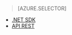 ﻿> [AZURE.SELECTOR]
- [.NET SDK](media-services-dotnet-connect_programmatically.md)
- [API REST](media-services-rest-connect_programmatically.md)

<!--HONumber=47-->
